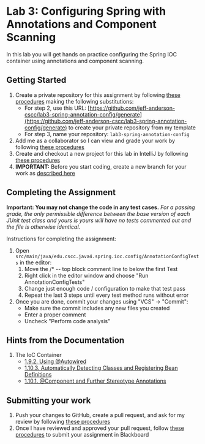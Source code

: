 # Lab 3: Configuring Spring with Annotations and Component Scanning

In this lab you will get hands on practice configuring the Spring IOC container using annotations and component scanning.

## Getting Started

1. Create a private repository for this assignment by following [these procedures](https://github.com/jeff-anderson-cscc/lab0-completing-and-submitting-assignments#create-a-private-repository-for-completing-this-assignment) making the following substitutions:
    * For step 2, use this URL: [https://github.com/jeff-anderson-cscc/lab3-spring-annotation-config/generate](https://github.com/jeff-anderson-cscc/lab3-spring-annotation-config/generate) to create your private repository from my template
    * For step 3, name your repository: ``lab3-spring-annotation-config``
1. Add me as a collaborator so I can view and grade your work by following [these procedures](https://github.com/jeff-anderson-cscc/lab0-completing-and-submitting-assignments#add-me-as-a-collaborator-so-i-can-view-and-grade-your-work)
1. Create and checkout a new project for this lab in IntelliJ by following [these procedures](https://github.com/jeff-anderson-cscc/lab0-completing-and-submitting-assignments#create-and-checkout-a-new-project-for-this-lab-in-intellij)
1. **IMPORTANT:** Before you start coding, create a new branch for your work as [described here](https://github.com/jeff-anderson-cscc/lab0-completing-and-submitting-assignments#important-before-you-start-coding)

## Completing the Assignment

**Important: You may not change the code in any test cases.** _For a passing grade, the only permissible difference between the base version of each JUnit test class and yours is yours will have no tests commented out and the file is otherwise identical._

Instructions for completing the assignment:

1. Open ``src/main/java/edu.cscc.java4.spring.ioc.config/AnnotationConfigTests`` in the editor:
    1. Move the /* -- top block comment line to below the first Test
    1. Right click in the editor window and choose "Run AnnotationConfigTests"
    1. Change just enough code / configuration to make that test pass
    1. Repeat the last 3 steps until every test method runs without error
1. Once you are done, commit your changes using "VCS" -> "Commit":
    * Make sure the commit includes any new files you created
    * Enter a proper comment
    * Uncheck "Perform code analysis"

## Hints from the Documentation

1. The IoC Container
    * [1.9.2. Using @Autowired](https://docs.spring.io/spring-framework/docs/current/spring-framework-reference/core.html#beans-autowired-annotation)
    * [1.10.3. Automatically Detecting Classes and Registering Bean Definitions](https://docs.spring.io/spring-framework/docs/current/spring-framework-reference/core.html#beans-scanning-autodetection)
    * [1.10.1. @Component and Further Stereotype Annotations](https://docs.spring.io/spring-framework/docs/current/spring-framework-reference/core.html#beans-stereotype-annotations)

## Submitting your work

1. Push your changes to GitHub, create a pull request, and ask for my review by following [these procedures](https://github.com/jeff-anderson-cscc/lab0-completing-and-submitting-assignments#push-your-changes-and-create-a-pull-request-for-grading)
1. Once I have reviewed and approved your pull request, follow [these procedures](https://github.com/jeff-anderson-cscc/lab0-completing-and-submitting-assignments#once-your-pull-request-is-reviewed-and-approved) to submit your assignment in Blackboard


